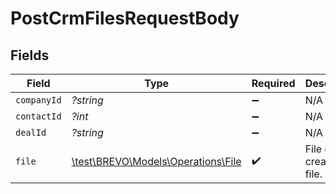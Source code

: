 # PostCrmFilesRequestBody


## Fields

| Field                                                                 | Type                                                                  | Required                                                              | Description                                                           |
| --------------------------------------------------------------------- | --------------------------------------------------------------------- | --------------------------------------------------------------------- | --------------------------------------------------------------------- |
| `companyId`                                                           | *?string*                                                             | :heavy_minus_sign:                                                    | N/A                                                                   |
| `contactId`                                                           | *?int*                                                                | :heavy_minus_sign:                                                    | N/A                                                                   |
| `dealId`                                                              | *?string*                                                             | :heavy_minus_sign:                                                    | N/A                                                                   |
| `file`                                                                | [\test\BREVO\Models\Operations\File](../../Models/Operations/File.md) | :heavy_check_mark:                                                    | File data to create a file.                                           |